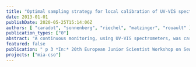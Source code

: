 ```yaml
---
title: "Optimal sampling strategy for local calibration of UV-VIS spectrometers in urban drainage monitoring"
date: 2013-01-01
publishDate: 2020-05-25T15:14:06Z
authors: [ "caradot", "sonnenberg", "riechel", "matzinger", "rouault" ]
publication_types: ["0"]
abstract: "A continuous monitoring, using UV-VIS spectrometers, was carried out in Berlin from 2010 to 2012. It combined (i) continuous measurements of the quality and flow rates of combined sewer overflows (CSO) at one main CSO outlet downstream of the overflow structure and (ii) continuous measurements of water quality parameters at five sites within the urban stretch of the receiving River Spree. Locally, the collection of data aims at (i) characterizing CSO emissions, (ii) assessing the local dynamics and intensity of CSO impacts on the river and (iii) calibrating sewer and river water quality models being part of a planning tool for future CSO management in Berlin (Riechel et al., 2011). UV-VIS spectrometers are in-situ probes, which measure absorbance spectra ranging from UV to visual wavelengths. Concentrations, such as chemical oxygen demand (COD), are calculated from these spectra. Due to the varying composition of waste and river water a local calibration is required to enhance the measurement quality. According to Gamerith et al. (2011), manufacturer global calibration can lead to systematic error up to 50% for COD measurements."
featured: false
publication: " p 3 *In:* 20th European Junior Scientist Workshop on Sewer Systems and Processes: On-line Monitoring, Uncertainties in Modelling and New Pollutants. Graz, Austria. 09-12 April 2013"
projects: ["mia-cso"]
---
```


